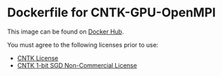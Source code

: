 # Dockerfile for CNTK-GPU-OpenMPI
This image can be found on [Docker Hub](https://hub.docker.com/r/alfpark/cntk/).

You must agree to the following licenses prior to use:
* [CNTK License](https://github.com/Microsoft/CNTK/blob/master/LICENSE.md)
* [CNTK 1-bit SGD Non-Commercial License](https://cntk1bitsgd.codeplex.com/SourceControl/latest#LICENSE-NON-COMMERCIAL.md)
